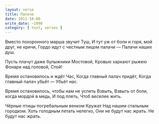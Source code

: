 ```yaml
---
layout: verse
title: Палачи
date: 2011-10-08
write_date: ~1998
category: [ text, verses ]
---
```

Вместо похоронного марша звучит
Туш,
И тут уж от боли и горя, мой друг, не кричи,
Гордо идут с честным лицом палачи —
Палачи наших душ.

<!--more-->

Пусть плачут даже булыжники
Мостовой,
Кровью харкают рыжею
Фонари над головой,
Стой!

Время остановилось и ждёт
Час,
Когда главный палач придёт,
Когда главный палач убьёт —
Убьёт нас.

Время остановилось, чтобы нам не успеть
Взвыть,
Взвыть от боли, когда мордой в медь,
И под плеть,
Чтоб веселее жить.

Чёрные птицы погребальным венком
Кружат
Над нашим стальным городком.
Хоть голодным летать нелегко,
Они не будут нас жрать.
Не будут нас жрать.
